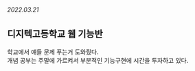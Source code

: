 ###### 2022.03.21

## 디지텍고등학교 웹 기능반

학교에서 얘들 문제 푸는거 도와줬다.        
개념 공부는 주말에 가르켜서 부분적인 기능구현에 시간을 투자하고 있다.    